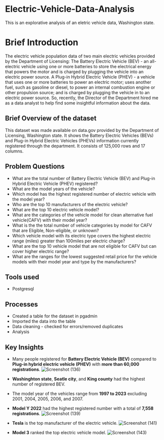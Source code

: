# Electric-Vehicle-Data-Analysis
This is an explorative analysis of an eletric vehicle data, Washington state.
# Brief Introduction
The electric vehicle population data of two main electric vehicles provided by the Department of Licensing: The Battery Electric Vehicle (BEV) - an all-electric vehicle using one or more batteries to store the electrical energy that powers the motor and is charged by plugging the vehicle into an electric power source. A Plug-in Hybrid Electric Vehicle (PHEV) - a vehicle that uses one or more batteries to power an electric motor; uses another fuel, such as gasoline or diesel, to power an internal combustion engine or other propulsion source; and is charged by plugging the vehicle in to an electric power source. So, recently, the Director of the Department hired me as a data analyst to help find some insightful information about the data.
## Brief Overview of the dataset
This dataset was made available on data.gov provided by the Department of Licensing, Washington state. It shows the Battery Electric Vehicles (BEVs) and Plug-in Hybrid Electric Vehicles (PHEVs) information currently registered through the department. It consists of 125,000 rows and 17 columns.
## Problem Questions
*  What are the total number of Battery Electric Vehicle (BEV) and Plug-in Hybrid Electric Vehicle (PHEV) registered?
*  What are the model years of the vehicle?
*  Which model has the highest registered number of electric vehicle with the model year?
*  Who are the top 10 manufacturers of the electric vehicle?
*  What are the top 10 electric vehicle model?
*  What are the categories of the vehicle model for clean alternative fuel vehicle(CAFV) with their model year?
*  What is the the total number of vehicle categories by model for CAFV that are Eligible, Non-eligible, or unknown?
*  Which vehicle model with its electric type covers the highest electric range (miles) greater than 100miles per electric charge?
*  What are the top 10 vehicle model that are not eligible for CAFV but can cover higher electric range?
*  What are the ranges for the lowest suggested retail price for the vehicle models with their model year and type by the manufacturers?
## Tools used
*  Postgresql
##  Processes
*  Created a table for the dataset in pgadmin
*  Imported the data into the table
*  Data cleaning - checked for errors/removed duplicates
*  Analysis
##  Key Insights
*  Many people registered for **Battery Electric Vehicle (BEV)** compared to **Plug-in hybrid electric vehicle (PHEV)** with **more than 60,000 registrations**.
![Screenshot (136)](https://github.com/SamadTheTechGuy/Electric-Vehicle-Data-Analysis/assets/97789215/7c7d6ca3-379c-46fd-8672-998e5f0fe74e)

*  **Washinghton state**, **Seatle city**, and **King county** had the highest number of registered BEV.
*  The model year of the vehicles range from **1997 to 2023** excluding 2001, 2004, 2005, 2006, and 2007.
*  **Model Y 2022** had the highest registered number with a total of **7,558 registrations**.
![Screenshot (139)](https://github.com/SamadTheTechGuy/Electric-Vehicle-Data-Analysis/assets/97789215/e2e0b1fd-08f4-467f-9a08-05dfe471c00e)

*  **Tesla** is the top manufacturer of the electric vehicle.
![Screenshot (141)](https://github.com/SamadTheTechGuy/Electric-Vehicle-Data-Analysis/assets/97789215/7b9d15cd-4fff-4889-820e-9d7d118ef0d5)

* **Model 3** ranked the top electric vehicle model.
![Screenshot (143)](https://github.com/SamadTheTechGuy/Electric-Vehicle-Data-Analysis/assets/97789215/62a676c5-ef6d-4b72-9f1f-1881f1b4bc3a)



 


















